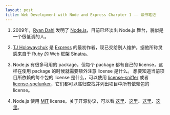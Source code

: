 ```yaml
---
layout: post
title: Web Development with Node and Express Charpter 1 —— 读书笔记
---
```


1. 2009年，[Ryan Dahl](https://github.com/ry) 发明了 [Node.js](https://nodejs.org/en/)，目前已经淡出 Node.js 舞台，貌似是一个很低调的人。

2. [TJ Holowaychuk](https://github.com/tj) 是 [Express](http://expressjs.com/) 的最初作者，现已交给别人维护。据他所称灵感来自于 Ruby 的 Web 框架 [Sinatra](http://www.sinatrarb.com/)。

3. Node.js 有很多可用的 package，但每个 package 都有自己的 license，这样在使用 package 的时候就需要额外注意 license 是什么。 想要知道当前项目所依赖的每个包的 license 是什么，可以使用 [license-sniffer](https://github.com/mwilliamson/node-license-sniffer) 或者 [license-spelunker](https://github.com/mbrevoort/node-license-spelunker)，它们都可以递归查找并列出项目中所有依赖包的 license。

4. Node.js 使用 [MIT](http://www.opensource.org/licenses/mit-license.php) license。关于开源协议，可以看 [这里](http://opensource.org/licenses/alphabetical)、[这里](http://www.cnx-software.com/2011/10/10/open-source-licenses-overview-gpl-lgpl-apache-bsd/)、[这里](http://www.awflasher.com/blog/archives/939)、[这里](http://www.ruanyifeng.com/blog/2011/05/how_to_choose_free_software_licenses.html)。
